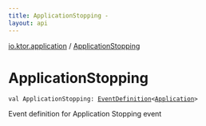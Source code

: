 ```yaml
---
title: ApplicationStopping - 
layout: api
---
```


<div class='api-docs-breadcrumbs'><a href="index.html">io.ktor.application</a> / <a href="./-application-stopping.html">ApplicationStopping</a></div>

# ApplicationStopping

<div class="signature"><code><span class="keyword">val </span><span class="identifier">ApplicationStopping</span><span class="symbol">: </span><a href="-event-definition/index.html"><span class="identifier">EventDefinition</span></a><span class="symbol">&lt;</span><a href="-application/index.html"><span class="identifier">Application</span></a><span class="symbol">&gt;</span></code></div>

Event definition for Application Stopping event

